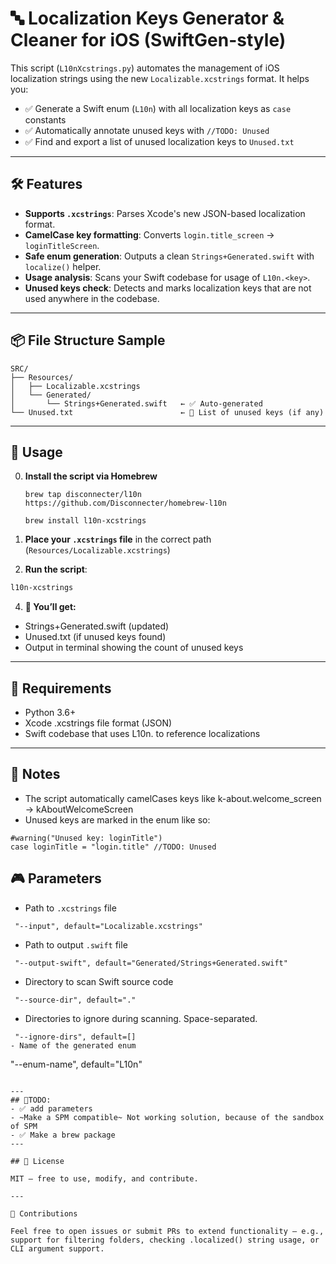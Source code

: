 # 🔤 Localization Keys Generator & Cleaner for iOS (SwiftGen-style)

This script (`L10nXcstrings.py`) automates the management of iOS localization strings using the new `Localizable.xcstrings` format. It helps you:

- ✅ Generate a Swift enum (`L10n`) with all localization keys as `case` constants
- ✅ Automatically annotate unused keys with `//TODO: Unused`
- ✅ Find and export a list of unused localization keys to `Unused.txt`

---

## 🛠 Features

- **Supports `.xcstrings`**: Parses Xcode's new JSON-based localization format.
- **CamelCase key formatting**: Converts `login.title_screen` → `loginTitleScreen`.
- **Safe enum generation**: Outputs a clean `Strings+Generated.swift` with `localize()` helper.
- **Usage analysis**: Scans your Swift codebase for usage of `L10n.<key>`.
- **Unused keys check**: Detects and marks localization keys that are not used anywhere in the codebase.

---

## 📦 File Structure Sample

```
SRC/
├── Resources/
│   ├── Localizable.xcstrings
│   └── Generated/
│       └── Strings+Generated.swift   ← ✅ Auto-generated
└── Unused.txt                        ← 📄 List of unused keys (if any)
```
---

## 🚀 Usage
0. **Install the script via Homebrew**
   ```
   brew tap disconnecter/l10n https://github.com/Disconnecter/homebrew-l10n
   ```
   ```
   brew install l10n-xcstrings
   ```
   
1. **Place your `.xcstrings` file** in the correct path (`Resources/Localizable.xcstrings`)
2. **Run the script**:

```bash
l10n-xcstrings
```

4.	**🎉 You’ll get:**
- Strings+Generated.swift (updated)
- Unused.txt (if unused keys found)
- Output in terminal showing the count of unused keys

---

## 🧪 Requirements
- Python 3.6+
- Xcode .xcstrings file format (JSON)
- Swift codebase that uses L10n.<key> to reference localizations

---

## 📝 Notes
- The script automatically camelCases keys like k-about.welcome_screen → kAboutWelcomeScreen
- Unused keys are marked in the enum like so:

```
#warning("Unused key: loginTitle")
case loginTitle = "login.title" //TODO: Unused
```

## 🎮 Parameters

- Path to `.xcstrings` file
```
 "--input", default="Localizable.xcstrings"
```
- Path to output `.swift` file
```
 "--output-swift", default="Generated/Strings+Generated.swift"
```
- Directory to scan Swift source code
```
 "--source-dir", default="."
```
- Directories to ignore during scanning. Space-separated.
```
 "--ignore-dirs", default=[]
- Name of the generated enum
```
 "--enum-name", default="L10n"
```

---
## 📝TODO:
- ✅ add parameters
- ~Make a SPM compatible~ Not working solution, because of the sandbox of SPM
- ✅ Make a brew package
---

## 📄 License

MIT — free to use, modify, and contribute.

---

🙌 Contributions

Feel free to open issues or submit PRs to extend functionality — e.g., support for filtering folders, checking .localized() string usage, or CLI argument support.
